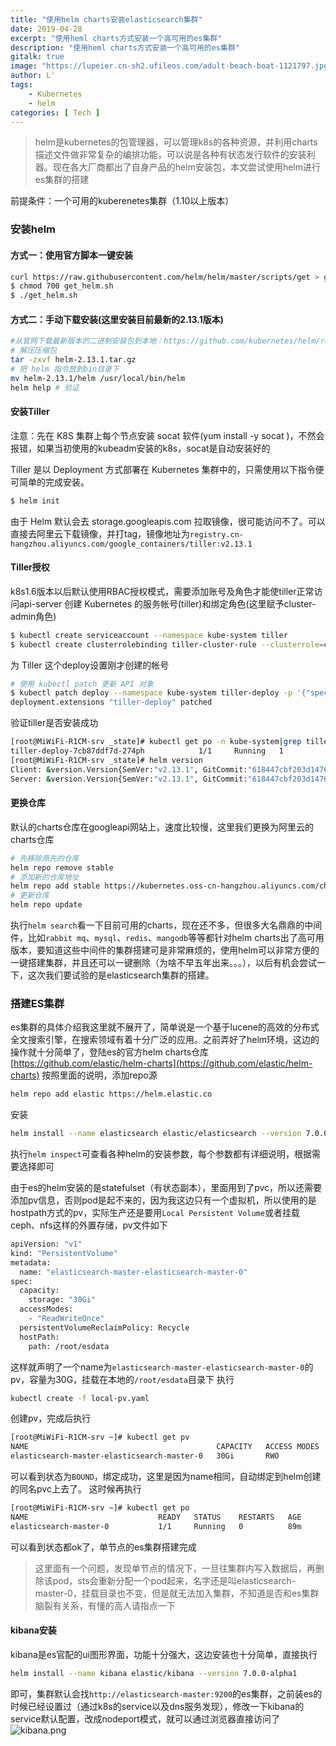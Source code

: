 ```yaml
---
title: "使用helm charts安装elasticsearch集群"
date: 2019-04-28
excerpt: "使用heml charts方式安装一个高可用的es集群"
description: "使用heml charts方式安装一个高可用的es集群"
gitalk: true
image: "https://lupeier.cn-sh2.ufileos.com/adult-beach-boat-1121797.jpg"
author: L'
tags:
    - Kubernetes
    - helm
categories: [ Tech ]
---
```


>helm是kubernetes的包管理器，可以管理k8s的各种资源，并利用charts描述文件做非常复杂的编排功能，可以说是各种有状态发行软件的安装利器。现在各大厂商都出了自身产品的helm安装包，本文尝试使用helm进行es集群的搭建

前提条件：一个可用的kuberenetes集群（1.10以上版本）

### 安装helm

#### 方式一：使用官方脚本一键安装

```bash
curl https://raw.githubusercontent.com/helm/helm/master/scripts/get > get_helm.sh
$ chmod 700 get_helm.sh
$ ./get_helm.sh
```

#### 方式二：手动下载安装(这里安装目前最新的2.13.1版本)

```bash
#从官网下载最新版本的二进制安装包到本地：https://github.com/kubernetes/helm/releases
# 解压压缩包
tar -zxvf helm-2.13.1.tar.gz 
# 把 helm 指令放到bin目录下
mv helm-2.13.1/helm /usr/local/bin/helm
helm help # 验证
```

#### 安装Tiller

注意：先在 K8S 集群上每个节点安装 socat 软件(yum install -y socat )，不然会报错，如果当初使用的kubeadm安装的k8s，socat是自动安装好的

Tiller 是以 Deployment 方式部署在 Kubernetes 集群中的，只需使用以下指令便可简单的完成安装。

```bash
$ helm init
```

由于 Helm 默认会去 storage.googleapis.com 拉取镜像，很可能访问不了。可以直接去阿里云下载镜像，并打tag，镜像地址为`registry.cn-hangzhou.aliyuncs.com/google_containers/tiller:v2.13.1`

#### Tiller授权

k8s1.6版本以后默认使用RBAC授权模式，需要添加账号及角色才能使tiller正常访问api-server
创建 Kubernetes 的服务帐号(tiller)和绑定角色(这里赋予cluster-admin角色)

```bash
$ kubectl create serviceaccount --namespace kube-system tiller
$ kubectl create clusterrolebinding tiller-cluster-rule --clusterrole=cluster-admin --serviceaccount=kube-system:tiller
```

为 Tiller 这个deploy设置刚才创建的帐号

```bash
# 使用 kubectl patch 更新 API 对象
$ kubectl patch deploy --namespace kube-system tiller-deploy -p '{"spec":{"template":{"spec":{"serviceAccount":"tiller"}}}}'
deployment.extensions "tiller-deploy" patched
```

验证tiller是否安装成功

```bash
[root@MiWiFi-R1CM-srv _state]# kubectl get po -n kube-system|grep tiller
tiller-deploy-7cb87ddf7d-274ph            1/1     Running   1          2d1h
[root@MiWiFi-R1CM-srv _state]# helm version
Client: &version.Version{SemVer:"v2.13.1", GitCommit:"618447cbf203d147601b4b9bd7f8c37a5d39fbb4", GitTreeState:"clean"}
Server: &version.Version{SemVer:"v2.13.1", GitCommit:"618447cbf203d147601b4b9bd7f8c37a5d39fbb4", GitTreeState:"clean"}
```

#### 更换仓库

默认的charts仓库在googleapi网站上，速度比较慢，这里我们更换为阿里云的charts仓库

```bash
# 先移除原先的仓库
helm repo remove stable
# 添加新的仓库地址
helm repo add stable https://kubernetes.oss-cn-hangzhou.aliyuncs.com/charts
# 更新仓库
helm repo update
```

执行`helm search`看一下目前可用的charts，现在还不多，但很多大名鼎鼎的中间件，比如`rabbit mq`、`mysql`、`redis`、`mangodb`等等都针对helm charts出了高可用版本，要知道这些中间件的集群搭建可是非常麻烦的，使用helm可以非常方便的一键搭建集群，并且还可以一键删除（为啥不早五年出来。。。），以后有机会尝试一下，这次我们要试验的是elasticsearch集群的搭建。

### 搭建ES集群

es集群的具体介绍我这里就不展开了，简单说是一个基于lucene的高效的分布式全文搜索引擎，在搜索领域有着十分广泛的应用。之前弄好了helm环境，这边的操作就十分简单了，登陆es的官方helm charts仓库[https://github.com/elastic/helm-charts](https://github.com/elastic/helm-charts)
按照里面的说明，添加repo源

```bash
helm repo add elastic https://helm.elastic.co
```

安装

```bash
helm install --name elasticsearch elastic/elasticsearch --version 7.0.0-alpha1
```

执行`helm inspect`可查看各种helm的安装参数，每个参数都有详细说明，根据需要选择即可

由于es的helm安装的是statefulset（有状态副本），里面用到了pvc，所以还需要添加pv信息，否则pod是起不来的，因为我这边只有一个虚拟机，所以使用的是hostpath方式的pv，实际生产还是要用`Local Persistent Volume`或者挂载ceph、nfs这样的外置存储，pv文件如下

```bash
apiVersion: "v1"
kind: "PersistentVolume"
metadata:
  name: "elasticsearch-master-elasticsearch-master-0"
spec:
  capacity:
    storage: "30Gi"
  accessModes:
    - "ReadWriteOnce"
  persistentVolumeReclaimPolicy: Recycle
  hostPath:
    path: /root/esdata
```

这样就声明了一个name为`elasticsearch-master-elasticsearch-master-0`的pv，容量为30G，挂载在本地的`/root/esdata`目录下
执行

```bash
kubectl create -f local-pv.yaml
```

创建pv，完成后执行

```bash
[root@MiWiFi-R1CM-srv ~]# kubectl get pv
NAME                                          CAPACITY   ACCESS MODES   RECLAIM POLICY   STATUS      CLAIM                                                 STORAGECLASS   REASON   AGE
elasticsearch-master-elasticsearch-master-0   30Gi       RWO            Recycle          Bound       default/elasticsearch-master-elasticsearch-master-0                           4d1h
```

可以看到状态为`BOUND`，绑定成功，这里是因为name相同，自动绑定到helm创建的同名pvc上去了。
这时候再执行

```bash
[root@MiWiFi-R1CM-srv ~]# kubectl get po
NAME                             READY   STATUS    RESTARTS   AGE
elasticsearch-master-0           1/1     Running   0          89m
```

可以看到状态都ok了，单节点的es集群搭建完成
>这里面有一个问题，发现单节点的情况下，一旦往集群内写入数据后，再删除该pod，sts会重新分配一个pod起来，名字还是叫elasticsearch-master-0，挂载目录也不变，但是就无法加入集群，不知道是否和es集群脑裂有关系，有懂的高人请指点一下

#### kibana安装

kibana是es官配的ui图形界面，功能十分强大，这边安装也十分简单，直接执行

```bash
helm install --name kibana elastic/kibana --version 7.0.0-alpha1
```

即可，集群默认会找`http://elasticsearch-master:9200`的es集群，之前装es的时候已经设置过（通过k8s的service以及dns服务发现），修改一下kibana的service默认配置，改成nodeport模式，就可以通过浏览器直接访问了
![kibana.png](https://upload-images.jianshu.io/upload_images/14871146-030f321267b15f6a.png?imageMogr2/auto-orient/strip%7CimageView2/2/w/1240)
